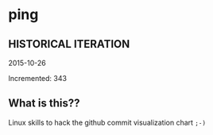 # ping

## HISTORICAL ITERATION
2015-10-26

Incremented: 343

## What is this?? 
Linux skills to hack the github commit visualization chart `;-)`
